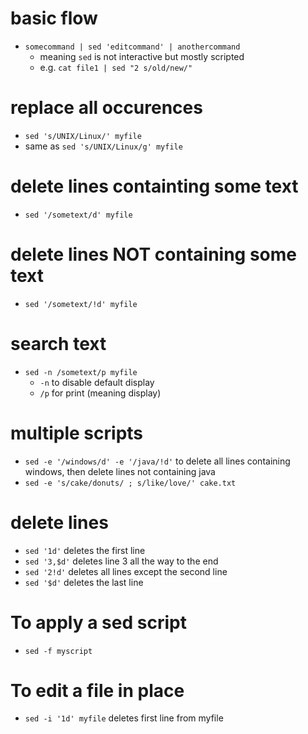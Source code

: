 # basic flow
* `somecommand | sed 'editcommand' | anothercommand`
  * meaning `sed` is not interactive but mostly scripted
  * e.g. `cat file1 | sed "2 s/old/new/"`

# replace all occurences
* `sed 's/UNIX/Linux/' myfile`
* same as `sed 's/UNIX/Linux/g' myfile`

# delete lines containting some text
* `sed '/sometext/d' myfile`

# delete lines NOT containing some text
* `sed '/sometext/!d' myfile`

# search text
* `sed -n /sometext/p myfile`
  * `-n` to disable default display
  * `/p` for print (meaning display)

# multiple scripts
* `sed -e '/windows/d' -e '/java/!d'` to delete all lines containing windows, then delete lines not containing java
* `sed -e 's/cake/donuts/ ; s/like/love/' cake.txt`

# delete lines
* `sed '1d'` deletes the first line
* `sed '3,$d'` deletes line 3 all the way to the end
* `sed '2!d'` deletes all lines except the second line
* `sed '$d'` deletes the last line

# To apply a sed script
* `sed -f myscript`

# To edit a file in place
* `sed -i '1d' myfile` deletes first line from myfile
